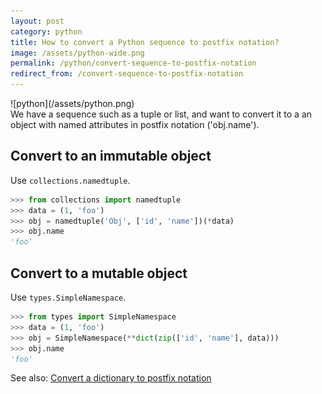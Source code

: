```yaml
---
layout: post
category: python
title: How to convert a Python sequence to postfix notation?
image: /assets/python-wide.png
permalink: /python/convert-sequence-to-postfix-notation
redirect_from: /convert-sequence-to-postfix-notation
---
```

<div class="wide-logos" markdown="1">
![python](/assets/python.png)
</div>

<div id="intro" markdown="1">
We have a sequence such as a tuple or list, and want to convert it to a an
object with named attributes in postfix notation ('obj.name').
</div>

## Convert to an immutable object

Use `collections.namedtuple`.

```python
>>> from collections import namedtuple
>>> data = (1, 'foo')
>>> obj = namedtuple('Obj', ['id', 'name'])(*data)
>>> obj.name
'foo'
```

## Convert to a mutable object

Use `types.SimpleNamespace`.

```python
>>> from types import SimpleNamespace
>>> data = (1, 'foo')
>>> obj = SimpleNamespace(**dict(zip(['id', 'name'], data)))
>>> obj.name
'foo'
```

See also: [Convert a dictionary to postfix notation](/python/convert-dict-to-postfix-notation)
